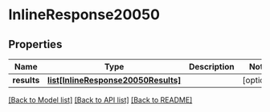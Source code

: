 # InlineResponse20050

## Properties
Name | Type | Description | Notes
------------ | ------------- | ------------- | -------------
**results** | [**list[InlineResponse20050Results]**](InlineResponse20050Results.md) |  | [optional] 

[[Back to Model list]](../README.md#documentation-for-models) [[Back to API list]](../README.md#documentation-for-api-endpoints) [[Back to README]](../README.md)


